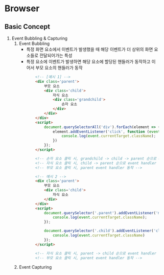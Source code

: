 # Browser
## Basic Concept
1. Event Bubbling & Capturing
    1. Event Bubbling
        - 특정 화면 요소에서 이벤트가 발생했을 때 해당 이벤트가 더 상위의 화면 요소들로 전달되어가는 특성
        - 특정 요소에 이벤트가 발생하면 해당 요소에 할당된 핸들러가 동작하고 이어서 부모 요소의 핸들러가 동작
            ```html
                <!-- [예시 1] -->
                <div class='parent'>
                    부모 요소
                    <div class='child'>
                        자식 요소
                        <div class='grandchild'>
                            손자 요소
                        </div>
                    </div>
                </div>
                <script>
                    document.querySelectorAll('div').forEach(element => {
                        element.addEventListener('click', function (event) {
                            console.log(event.currentTarget.className);
                        })
                    });
                </script>

                <!-- 손자 요소 클릭 시, grandchild -> child -> parent 순으로 event handler 동작 -->
                <!-- 자식 요소 클릭 시, child -> parent 순으로 event handler 동작 -->
                <!-- 부모 요소 클릭 시, parent event handler 동작 -->
            ```
            ```html
                <!-- 예시 2 -->
                <div class='parent'>
                    부모 요소
                    <div class='child'>
                        자식 요소
                    </div>
                </div>
                <script>
                    document.querySelector('.parent').addEventListener('mousedown', function (event) {
                        console.log(event.currentTarget.className);
                    });

                    document.querySelector('.child').addEventListener('click', function () {
                        console.log(event.currentTarget.className)
                    });
                </script>

                <!-- 자식 요소 클릭 시, parent -> child 순으로 event handler 동작 -->
                <!-- 부모 요소 클릭 시, parent event handler 동작 -->
            ```
    1. Event Capturing
